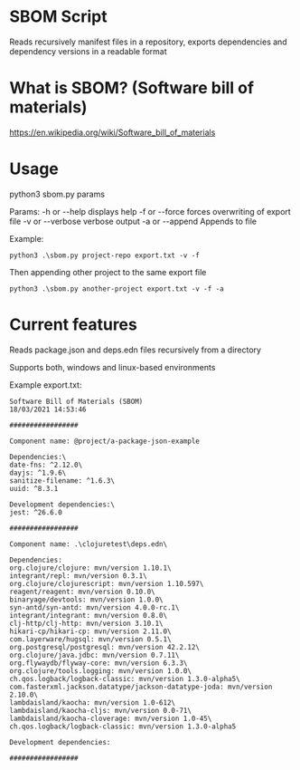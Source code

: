 # SBOM Script
Reads recursively manifest files in a repository, exports dependencies and dependency versions in a readable format

# What is SBOM? (Software bill of materials)
https://en.wikipedia.org/wiki/Software_bill_of_materials

# Usage
python3 sbom.py <target repository> <export name> params

Params:
-h or --help          displays help
-f or --force         forces overwriting of export file
-v or --verbose       verbose output
-a or --append        Appends to file

Example:          
```
python3 .\sbom.py project-repo export.txt -v -f                           
```
Then appending other project to the same export file
```
python3 .\sbom.py another-project export.txt -v -f -a 
```
# Current features
Reads package.json and deps.edn files recursively from a directory

Supports both, windows and linux-based environments

Example export.txt:
```
Software Bill of Materials (SBOM)
18/03/2021 14:53:46

#################

Component name: @project/a-package-json-example

Dependencies:\
date-fns: ^2.12.0\
dayjs: ^1.9.6\
sanitize-filename: ^1.6.3\
uuid: ^8.3.1

Development dependencies:\
jest: ^26.6.0

#################

Component name: .\clojuretest\deps.edn\

Dependencies:
org.clojure/clojure: mvn/version 1.10.1\
integrant/repl: mvn/version 0.3.1\
org.clojure/clojurescript: mvn/version 1.10.597\
reagent/reagent: mvn/version 0.10.0\
binaryage/devtools: mvn/version 1.0.0\
syn-antd/syn-antd: mvn/version 4.0.0-rc.1\
integrant/integrant: mvn/version 0.8.0\
clj-http/clj-http: mvn/version 3.10.1\
hikari-cp/hikari-cp: mvn/version 2.11.0\
com.layerware/hugsql: mvn/version 0.5.1\
org.postgresql/postgresql: mvn/version 42.2.12\
org.clojure/java.jdbc: mvn/version 0.7.11\
org.flywaydb/flyway-core: mvn/version 6.3.3\
org.clojure/tools.logging: mvn/version 1.0.0\
ch.qos.logback/logback-classic: mvn/version 1.3.0-alpha5\
com.fasterxml.jackson.datatype/jackson-datatype-joda: mvn/version 2.10.0\
lambdaisland/kaocha: mvn/version 1.0-612\
lambdaisland/kaocha-cljs: mvn/version 0.0-71\
lambdaisland/kaocha-cloverage: mvn/version 1.0-45\
ch.qos.logback/logback-classic: mvn/version 1.3.0-alpha5

Development dependencies:

#################
```